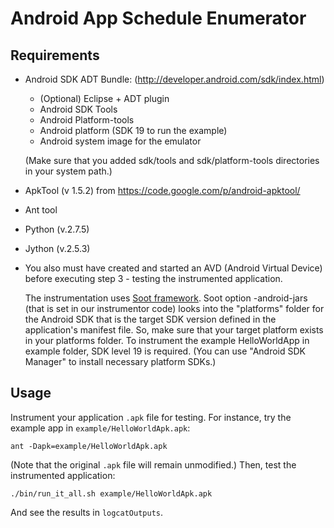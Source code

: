# Android App Schedule Enumerator


## Requirements

- Android SDK ADT Bundle:
(http://developer.android.com/sdk/index.html)
  - (Optional) Eclipse + ADT plugin
  - Android SDK Tools
  - Android Platform-tools
  - Android platform (SDK 19 to run the example)
  - Android system image for the emulator

  (Make sure that you added sdk/tools and sdk/platform-tools directories in your system path.)

- ApkTool (v 1.5.2) from https://code.google.com/p/android-apktool/

- Ant tool

- Python (v.2.7.5) 
 
- Jython (v.2.5.3)


- You also must have created and started an AVD (Android Virtual Device) before executing step 3 - testing the instrumented application.

  The instrumentation uses [Soot framework](https://github.com/Sable/soot). Soot option -android-jars (that is set in our instrumentor code) looks into the "platforms" folder for the Android SDK that is the target SDK version defined in the application's manifest file. So, make sure that your target platform exists in your platforms folder. To instrument the example HelloWorldApp in example folder, SDK level 19 is required. (You can use "Android SDK Manager" to install necessary platform SDKs.)

## Usage

Instrument your application `.apk` file for testing. For instance, try the
example app in `example/HelloWorldApk.apk`:

    ant -Dapk=example/HelloWorldApk.apk

(Note that the original `.apk` file will remain unmodified.)
Then, test the instrumented application:

    ./bin/run_it_all.sh example/HelloWorldApk.apk

And see the results in `logcatOutputs`.